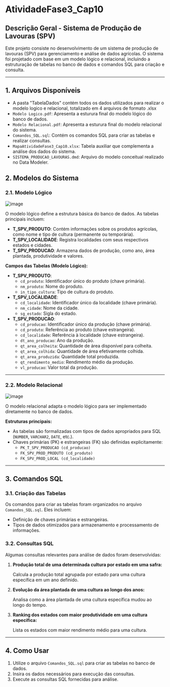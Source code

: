 # AtividadeFase3_Cap10

## Descrição Geral - Sistema de Produção de Lavouras (SPV)
Este projeto consiste no desenvolvimento de um sistema de produção de lavouras (SPV) para gerenciamento e análise de dados agrícolas. O sistema foi projetado com base em um modelo lógico e relacional, incluindo a estruturação de tabelas no banco de dados e comandos SQL para criação e consulta.

---

## 1. Arquivos Disponíveis

- A pasta "TabelaDados" contém todos os dados utilizados para realizar o modelo logico e relacional, totalizado em 4 arquivos de formato .xlsx
- `Modelo Logico.pdf`: Apresenta a esturura final do modelo lógico do banco de dados.
- `Modelo Relacional.pdf`: Apresenta a esturura final do modelo relacional do sistema.
- `Comandos_SQL.sql`: Contém os comandos SQL para criar as tabelas e realizar consultas.
- `MapaAtividadeFase3_Cap10.xlsx`: Tabela auxiliar que complementa a análise dos dados do sistema.
- `SISTEMA_PRODUCAO_LAVOURAS.dmd`: Arquivo do modelo conceitual realizado no Data Modeler.

## 2. Modelos do Sistema

### 2.1. Modelo Lógico

![image](https://github.com/user-attachments/assets/b11e17e0-4216-4b52-bbbe-c2e3c8e58a50)


O modelo lógico define a estrutura básica do banco de dados. As tabelas principais incluem:
- **T_SPV_PRODUTO**: Contém informações sobre os produtos agrícolas, como nome e tipo de cultura (permanente ou temporária).
- **T_SPV_LOCALIDADE**: Registra localidades com seus respectivos estados e cidades.
- **T_SPV_PRODUCAO**: Armazena dados de produção, como ano, área plantada, produtividade e valores.

**Campos das Tabelas (Modelo Lógico):**
- **T_SPV_PRODUTO**:
  - `cd_produto`: Identificador único do produto (chave primária).
  - `nm_produto`: Nome do produto.
  - `in_tipo_cultura`: Tipo de cultura do produto.
- **T_SPV_LOCALIDADE**:
  - `cd_localidade`: Identificador único da localidade (chave primária).
  - `nm_cidade`: Nome da cidade.
  - `sg_estado`: Sigla do estado.
- **T_SPV_PRODUCAO**:
  - `cd_producao`: Identificador único da produção (chave primária).
  - `cd_produto`: Referência ao produto (chave estrangeira).
  - `cd_localidade`: Referência à localidade (chave estrangeira).
  - `dt_ano_producao`: Ano da produção.
  - `qt_area_colheita`: Quantidade de área disponível para colheita.
  - `qt_area_colhida`: Quantidade de área efetivamente colhida.
  - `qt_area_produzida`: Quantidade total produzida.
  - `qt_rendimento_medio`: Rendimento médio da produção.
  - `vl_producao`: Valor total da produção.

---

### 2.2. Modelo Relacional

![image](https://github.com/user-attachments/assets/18e1595d-6a19-4a89-b683-dd3d8ee05b98)

O modelo relacional adapta o modelo lógico para ser implementado diretamente no banco de dados.

**Estruturas principais:**
- As tabelas são formalizadas com tipos de dados apropriados para SQL (`NUMBER`, `VARCHAR2`, `DATE`, etc.).
- Chaves primárias (PK) e estrangeiras (FK) são definidas explicitamente:
  - `PK_T_SPV_PRODUCAO (cd_producao)`
  - `FK_SPV_PROD_PRODUTO (cd_produto)`
  - `FK_SPV_PROD_LOCAL (cd_localidade)`

---

## 3. Comandos SQL

### 3.1. Criação das Tabelas
Os comandos para criar as tabelas foram organizados no arquivo `Comandos_SQL.sql`. Eles incluem:
- Definição de chaves primárias e estrangeiras.
- Tipos de dados otimizados para armazenamento e processamento de informações.

### 3.2. Consultas SQL
Algumas consultas relevantes para análise de dados foram desenvolvidas:
1. **Produção total de uma determinada cultura por estado em uma safra:**

   Calcula a produção total agrupada por estado para uma cultura específica em um ano definido.
3. **Evolução da área plantada de uma cultura ao longo dos anos:**

   Analisa como a área plantada de uma cultura específica mudou ao longo do tempo.
5. **Ranking dos estados com maior produtividade em uma cultura específica:**

   Lista os estados com maior rendimento médio para uma cultura.

---

## 4. Como Usar
1. Utilize o arquivo `Comandos_SQL.sql` para criar as tabelas no banco de dados.
2. Insira os dados necessários para execução das consultas.
3. Execute as consultas SQL fornecidas para análise.
